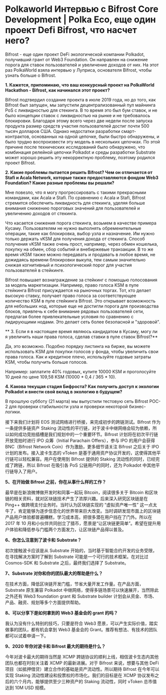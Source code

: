 # Polkaworld Интервью с Bifrost Core Development | Polka Eco, еще один проект Defi Bifrost, что насчет него?

Bifrost - еще один проект DeFi экологической компании Polkadot, получивший грант от Web3 Foundation. Он направлен на снижение порога для ставок пользователей и увеличение доходов от них. На этот раз PolkaWorld взяла интервью у Луприса, основателя Bifrost, чтобы узнать больше о Bifrost.


**1. Кажется, припоминаю, что ваш конкурсный проект на PolkaWorld Hackathon - Bifrost, как начинался этот проект?**

Bifrost подтвердил создание проекта в июле 2019 года, но до того, как Bifrost был запущен, мы запустили децентрализованный пул майнинга PoS с ликвидностью для стекинга. В то время это был бум ставок, и не было концепции ставок с ликвидностью на рынке и не требовалось блокировки. Благодаря этому всего через две недели после запуска продукта размер средств участия пользователей достиг почти 500 тысяч долларов США. Однако недостатки разработки смарт-контрактов, основанных на одной цепочке, были быстро обнаружены, и было трудно воспроизвести эту модель в нескольких цепочках. По этой причине после технических исследований было обнаружено, что комбинация релейной цепочки Polkadot и среды разработки Substrate может хорошо решить эту некорректную проблему, поэтому родился проект Bifrost.

**2. Какие проблемы пытается решить Bifrost? Чем он отличается от Stafi и Acala Network, которые также предоставляются фондом Web3 Foundation? Какие разные проблемы вы решали?**

Мне повезло, что я могу прогрессировать с такими прекрасными командами, как Acala и Stafi. По сравнению с Acala и Stafi, Bifrost стремится обеспечить ликвидность для стекинга, уделяя больше внимания снижению пороговых значений для пользователей и увеличению доходов от стекинга.

Что касается снижения порога стекинга, возьмем в качестве примера Кусаму. Пользователям не нужно выполнять обременительные операции, такие как блокировка, выбор узла и назначение. Им нужно только держать vKSM для получения дохода от стекинга. Способ получения vKSM также очень прост, например, через обмен кошелька, покупку на обмен, сбор событий и внебиржевые транзакции. В то же время vKSM также можно передавать и продавать в любое время, не дожидаясь времени блокировки выкупа, тем самым значительно снижая когнитивный и психологический порог для участия пользователей в стейкинге.

Bifrost повышает вознаграждение за стейкинг с помощью голосования за модель маркетизации. Например, право голоса KSM в пуле стейкинга Bifrost присуждается на рыночных торгах. Тот, кто делает высокую ставку, получает право голоса за соответствующее количество KSM в пуле стейкинга Bifrost. Это открывает возможность для небольших нод, которые еще не достигли порога для производства блоков, привлечь к себе внимание рядовых пользователей сети, предлагая более привлекательные условия по сравнению с лидирующими нодами. Это делает сеть более безопасной и "здоровой".

** 3. Если я в настоящее время являюсь кандидатом в Кусаму, могу ли я увеличить наши права голоса, сделав ставки в пуле ставок Bifrost?**

Да, это возможно. Подобно порядку листинга на бирже, вы можете использовать KSM для покупки голосов у фонда, чтобы увеличить свои права голоса. Как и кредитное плечо, используйте годовые затраты KSM, чтобы получить больше голосов.

Например: заплатите 40% годовых, купите 10000 KSM и проголосуйте 10 дней по цене 109,58 KSM (10000 * 0,4 / 365 * 10).

**4. Какова текущая стадия Бифроста? Как получить доступ к экологии Polkadot и внести свой вклад в экологию в будущем?**

В прошлую субботу (21 марта) мы выпустили тестовую сеть Bifrost POC-2 для проверки стабильности узла и проверки некоторой бизнес-логики.

接下来我们计划将 EOS 测试网络进行桥接，来完成初步的跨链测试。Bifrost 作为一条提供多链资产 Staking 流动性的平行链，对于波卡中继网络会较为依赖，所以如何成功竞拍插槽是我们规划中的一个重要环节。Bifrost 计划将在初次平行链开放竞拍时进行 IPO 众筹（Initial Parachain Offers），参与 IPO 的用户会获得 BNC（Bifrost Network Coin）作为激励，更多细节请关注 Bifrost 之后关于 IPO 计划的发布。接入波卡生态的 vToken 是基于通用资产协议开发的，这使得其他平行链可以轻松兼容。用户在使用到 Bifrost 提供的 Staking 流动性的同时，已经完成了跨链，所以 Bifrost 在吸引各 PoS 公链用户的同时，还为 Polkadot 中其他平行链导入了用户。

**5、在开始做 Bifrost 之前，你在从事什么样的工作？**

最早是在新浪微博做开发时和同事一起玩 Bitcoin，阅读很多关于 Bitcoin 和区块链的相关资料，就对区块链技术产生了浓厚兴趣。后来深入研究区块链是在 Ping++ 做跨境支付业务时。当时认为区块链实现的 “虚拟资产唯一性” 这一点太牛了，肯定能够为逐步信息化的世界带来巨大改变。当时调研发现市面上的区块链产品用户体验都普遍糟糕，学习成本高，把很多潜在用户挡在了门外。所以在 2017 年 10 月和小伙伴共同创立了猎币，愿景是“让区块链更简单”。希望在提升用户体验和降低参与门槛两个方面发力，让区块链产品得以普及。

**6、你怎么注意到了波卡和 Substrate？**

初次接触波卡应该是从 Substrate 开始的，当时基于智能合约开发的业务受限，在寻找解决方案时了解到 Substrate 可能是一个可行的技术框架。在对比过 Cosmos-SDK 和 Substrate 之后，最终我们选择了 Substrate。

**7、Substrate 对你和你的团队最大的帮助是什么？**

在技术方面，降低区块链开发门槛，节省大量开发工作量。在产品方面，Substrate 原生兼容 Polkadot 中继网络，使得多链场景可以快速展开，当然除此之外还有 Web3 foundation grant 和 Substrate builder 计划会从资金、市场、产品、融资、规划等多个方面提供帮助。

**8、可以分享下是如何拿到的 Web3 基金会的 grant 的吗？**

我认为没有什么特别的技巧，只要是符合 Web3 愿景，可以产生实际价值，踏实做事的团队，都有机会拿到 Web3 基金会的 Grant。推荐有想法、有技术的团队都可以试着申请一下。

**9、2020 年你对波卡和 Bifrost 最大的期待是什么？**

今年对波卡最大的期待当然是 XCMP 跨链协议的顺利上线，相信波卡生态内其他团队也都在时刻关注着 XCMP 的最新进展。对于 Bifrost 来说，想要与其他 DeFi 项目（如抵押借贷）建立合作的基础是资产流动性。所以期待 Bifrost 在今年可以实现 Staking 流动性建设和投票权的市场化。我们的目标是在 XCMP 协议发布之后的六个月内，能够提供至少三种资产的 Staking 流动性，同时 vToken 总市值达到 10M USD 规模。